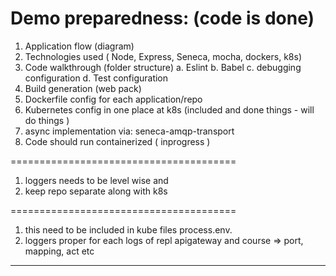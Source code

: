 # Demo preparedness: (code is done)

1. Application flow (diagram)
2. Technologies used ( Node, Express, Seneca, mocha, dockers, k8s)
3. Code walkthrough (folder structure) 
    a. Eslint
    b. Babel
    c. debugging configuration
    d. Test configuration 
4. Build generation (web pack)
5. Dockerfile config for each application/repo 
6. Kubernetes config in one place at k8s (included and done things - will do things )
7. async implementation via: seneca-amqp-transport
8. Code should run containerized ( inprogress )




=======================================

1. loggers needs to be level wise and 
2. keep repo separate along with k8s


=======================================
1. this need to be included in kube files process.env.<variable>
2. loggers proper for each logs of repl apigateway and course =>  port, mapping, act etc 

---


